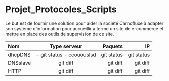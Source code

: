 ﻿
# Projet_Protocoles_Scripts
Le but est de  fournir une solution pour aider la société Carnofluxe à adapter son système d’information pour accueillir à terme un site de e-commerce et mettre en place des outils de supervision de ce site.




| Nom | Type serveur | Paquets | IP |
| :---         |     :---:      |          ---: |          ---: |
| dhcpDNS   | - git status - ccououslsd     | git status    | git status    |
| DNSslave     | git diff       | git diff      | git diff      |
| HTTP     | git diff       | git diff      | git diff      |
